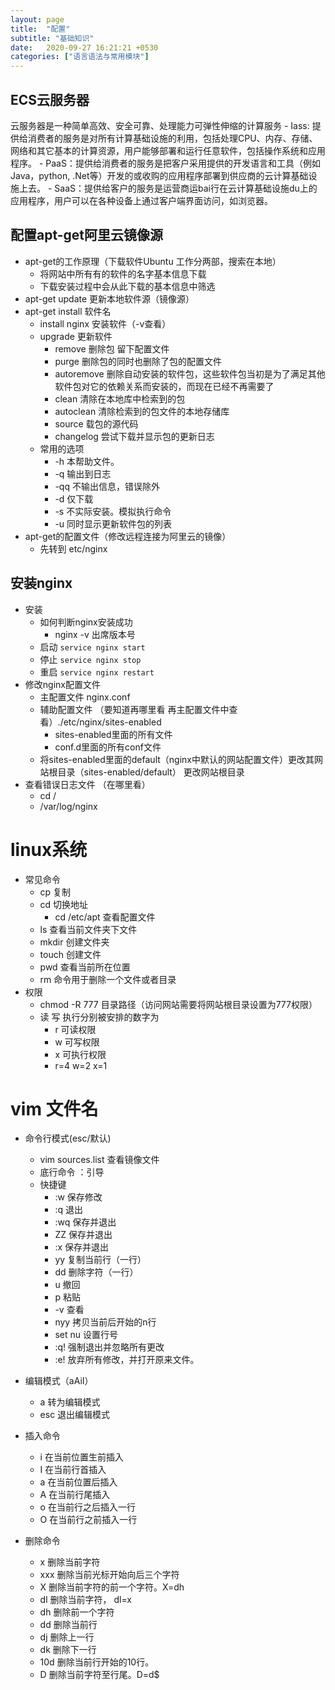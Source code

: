 ```yaml
---
layout: page
title:  "配置"
subtitle: "基础知识"
date:   2020-09-27 16:21:21 +0530
categories: ["语言语法与常用模块"]
---
```


## ECS云服务器
云服务器是一种简单高效、安全可靠、处理能力可弹性伸缩的计算服务
    - Iass: 提供给消费者的服务是对所有计算基础设施的利用，包括处理CPU、内存、存储、网络和其它基本的计算资源，用户能够部署和运行任意软件，包括操作系统和应用程序。
    - PaaS：提供给消费者的服务是把客户采用提供的开发语言和工具（例如Java，python, .Net等）开发的或收购的应用程序部署到供应商的云计算基础设施上去。
    - SaaS：提供给客户的服务是运营商运bai行在云计算基础设施du上的应用程序，用户可以在各种设备上通过客户端界面访问，如浏览器。

## 配置apt-get阿里云镜像源
- apt-get的工作原理（下载软件Ubuntu 工作分两部，搜索在本地）
    - 将网站中所有有的软件的名字基本信息下载
    - 下载安装过程中会从此下载的基本信息中筛选
- apt-get update 更新本地软件源（镜像源）
- apt-get install 软件名
    - install nginx 安装软件（-v查看）
    - upgrade     更新软件
        - remove      删除包 留下配置文件
        - purge       删除包的同时也删除了包的配置文件
        - autoremove  删除自动安装的软件包，这些软件包当初是为了满足其他软件包对它的依赖关系而安装的，而现在已经不再需要了
        - clean       清除在本地库中检索到的包
        - autoclean   清除检索到的包文件的本地存储库
        - source      载包的源代码
        - changelog   尝试下载并显示包的更新日志
    - 常用的选项
        - -h     本帮助文件。
        - -q     输出到日志
        - -qq    不输出信息，错误除外
        - -d     仅下载
        - -s     不实际安装。模拟执行命令
        - -u     同时显示更新软件包的列表
- apt-get的配置文件（修改远程连接为阿里云的镜像）
    - 先转到 etc/nginx

## 安装nginx
- 安装 
	- 如何判断nginx安装成功
        - nginx -v 出席版本号
	- 启动 `service nginx start`
	- 停止 `service nginx stop`
	- 重启 `service nginx restart`
- 修改nginx配置文件
	- 主配置文件 nginx.conf
	- 辅助配置文件 （要知道再哪里看 再主配置文件中查看）./etc/nginx/sites-enabled
		- sites-enabled里面的所有文件
		- conf.d里面的所有conf文件
	- 将sites-enabled里面的default（nginx中默认的网站配置文件）更改其网站根目录（sites-enabled/default） 更改网站根目录
- 查看错误日志文件 （在哪里看）
    - cd /
    - /var/log/nginx

# linux系统
- 常见命令
    - cp 复制
	- cd 切换地址
        - cd /etc/apt 查看配置文件
	- ls 查看当前文件夹下文件
	- mkdir 创建文件夹
	- touch 创建文件
	- pwd 查看当前所在位置
	- rm 命令用于删除一个文件或者目录
- 权限
	- chmod -R 777 目录路径（访问网站需要将网站根目录设置为777权限）
	- 读 写 执行分别被安排的数字为
        - r 可读权限
        - w 可写权限
        - x 可执行权限
        - r=4 w=2 x=1

# vim 文件名
- 命令行模式(esc/默认)
    - vim sources.list 查看镜像文件
	- 底行命令 ：引导
	- 快捷键
        - :w 保存修改
        - :q 退出
        - :wq 保存并退出
        - ZZ 保存并退出
        - :x 保存并退出 
		- yy 复制当前行（一行）
		- dd 删除字符（一行）
		- u 撤回
		- p 粘贴
        - -v 查看
        - nyy 拷贝当前后开始的n行
        - set nu 设置行号
        - :q! 强制退出并忽略所有更改
        - :e! 放弃所有修改，并打开原来文件。

- 编辑模式（aAiI）
    - a 转为编辑模式
    - esc 退出编辑模式

- 插入命令
    - i 在当前位置生前插入
    - I 在当前行首插入
    - a 在当前位置后插入
    - A 在当前行尾插入
    - o 在当前行之后插入一行
    - O 在当前行之前插入一行

- 删除命令
    - x 删除当前字符
    - xxx 删除当前光标开始向后三个字符
    - X 删除当前字符的前一个字符。X=dh
    - dl 删除当前字符， dl=x
    - dh 删除前一个字符
    - dd 删除当前行
    - dj 删除上一行
    - dk 删除下一行
    - 10d 删除当前行开始的10行。
    - D 删除当前字符至行尾。D=d$


